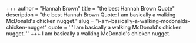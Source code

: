 +++
author = "Hannah Brown"
title = "the best Hannah Brown Quote"
description = "the best Hannah Brown Quote: I am basically a walking McDonald's chicken nugget."
slug = "i-am-basically-a-walking-mcdonalds-chicken-nugget"
quote = '''I am basically a walking McDonald's chicken nugget.'''
+++
I am basically a walking McDonald's chicken nugget.
